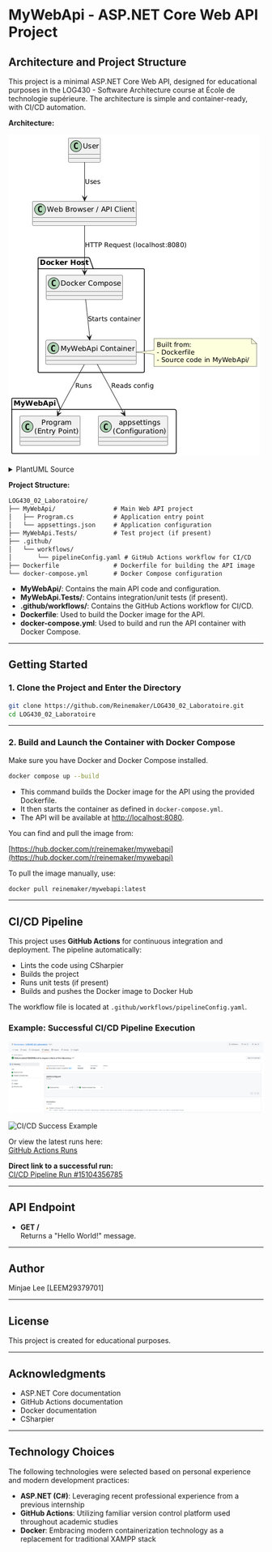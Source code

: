 # MyWebApi - ASP.NET Core Web API Project

## Architecture and Project Structure

This project is a minimal ASP.NET Core Web API, designed for educational purposes in the LOG430 - Software Architecture course at École de technologie supérieure. The architecture is simple and container-ready, with CI/CD automation.

**Architecture:**

![Project Architecture](docs/architecture.png)

<details>
<summary>PlantUML Source</summary>

```plantuml
@startuml
!define RECTANGLE class

RECTANGLE User
RECTANGLE "Web Browser / API Client" as Client

User --> Client : Uses

package "Docker Host" {
    RECTANGLE "Docker Compose" as Compose
    RECTANGLE "MyWebApi Container" as ApiContainer
}

package "MyWebApi" {
    RECTANGLE "Program\n(Entry Point)"
    RECTANGLE "appsettings\n(Configuration)"
}

Client --> Compose : HTTP Request (localhost:8080)
Compose --> ApiContainer : Starts container
ApiContainer --> "Program\n(Entry Point)" : Runs
ApiContainer --> "appsettings\n(Configuration)" : Reads config

note right of ApiContainer
  Built from:
  - Dockerfile
  - Source code in MyWebApi/
end note
@enduml
```
</details>

**Project Structure:**
```
LOG430_02_Laboratoire/
├── MyWebApi/                # Main Web API project
│   ├── Program.cs           # Application entry point
│   └── appsettings.json     # Application configuration
├── MyWebApi.Tests/          # Test project (if present)
├── .github/
│   └── workflows/
│       └── pipelineConfig.yaml # GitHub Actions workflow for CI/CD
├── Dockerfile               # Dockerfile for building the API image
└── docker-compose.yml       # Docker Compose configuration
```

- **MyWebApi/**: Contains the main API code and configuration.
- **MyWebApi.Tests/**: Contains integration/unit tests (if present).
- **.github/workflows/**: Contains the GitHub Actions workflow for CI/CD.
- **Dockerfile**: Used to build the Docker image for the API.
- **docker-compose.yml**: Used to build and run the API container with Docker Compose.

---

## Getting Started

### 1. Clone the Project and Enter the Directory

```bash
git clone https://github.com/Reinemaker/LOG430_02_Laboratoire.git
cd LOG430_02_Laboratoire
```

---

### 2. Build and Launch the Container with Docker Compose

Make sure you have Docker and Docker Compose installed.

```bash
docker compose up --build
```

- This command builds the Docker image for the API using the provided Dockerfile.
- It then starts the container as defined in `docker-compose.yml`.
- The API will be available at [http://localhost:8080](http://localhost:8080).

You can find and pull the image from:

[https://hub.docker.com/r/reinemaker/mywebapi](https://hub.docker.com/r/reinemaker/mywebapi)

To pull the image manually, use:

```bash
docker pull reinemaker/mywebapi:latest
```

---

## CI/CD Pipeline

This project uses **GitHub Actions** for continuous integration and deployment. The pipeline automatically:
- Lints the code using CSharpier
- Builds the project
- Runs unit tests (if present)
- Builds and pushes the Docker image to Docker Hub

The workflow file is located at `.github/workflows/pipelineConfig.yaml`.

### Example: Successful CI/CD Pipeline Execution

![Successful Example of the Pipeline](docs/pipeline_success_screenshot.png)

![CI/CD Success Example](https://github.com/Reinemaker/LOG430_02_Laboratoire/actions/workflows/pipelineConfig.yaml/badge.svg)

Or view the latest runs here:  
[GitHub Actions Runs](https://github.com/Reinemaker/LOG430_02_Laboratoire/actions)

**Direct link to a successful run:**  
[CI/CD Pipeline Run #15104356785](https://github.com/Reinemaker/LOG430_02_Laboratoire/actions/runs/15104356785)

---

## API Endpoint

- **GET /**  
  Returns a "Hello World!" message.

---

## Author

Minjae Lee [LEEM29379701]

---

## License

This project is created for educational purposes.

---

## Acknowledgments

- ASP.NET Core documentation
- GitHub Actions documentation
- Docker documentation
- CSharpier

---

## Technology Choices

The following technologies were selected based on personal experience and modern development practices:

- **ASP.NET (C#)**: Leveraging recent professional experience from a previous internship
- **GitHub Actions**: Utilizing familiar version control platform used throughout academic studies
- **Docker**: Embracing modern containerization technology as a replacement for traditional XAMPP stack
